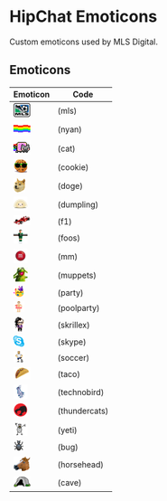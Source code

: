 # HipChat Emoticons

Custom emoticons used by MLS Digital.

## Emoticons

Emoticon                                       | Code
----------                                     | -------------
![mls](emoticons/mls.png)                      | (mls)
![nyan](emoticons/nyan.gif)                    | (nyan)
![cat](emoticons/cat.gif)                      | (cat)
![cookie](emoticons/cookie.jpg)                | (cookie)
![doge](emoticons/doge.png)                    | (doge)
![dumpling](emoticons/dumpling.png)            | (dumpling)
![f1](emoticons/f1.png)                        | (f1)
![foos](emoticons/foos.jpg)                    | (foos)
![mm](emoticons/mm.png)                        | (mm)
![muppets](emoticons/muppets.jpg)              | (muppets)
![party](emoticons/party.gif)                  | (party)
![poolparty](emoticons/poolparty.gif)          | (poolparty)
![skrillex](emoticons/skrillex.gif)            | (skrillex)
![skype](emoticons/skype.gif)                  | (skype)
![soccer](emoticons/soccer.png)                | (soccer)
![taco](emoticons/taco.png)                    | (taco)
![technobird](emoticons/technobird.png)        | (technobird)
![thundercats](emoticons/thundercats.png)      | (thundercats)
![yeti](emoticons/yeti.gif)                    | (yeti)
![bug](emoticons/bug.gif)                      | (bug)
![horsehead](emoticons/horsehead.png)          | (horsehead)
![cave](emoticons/cave.png)                    | (cave)